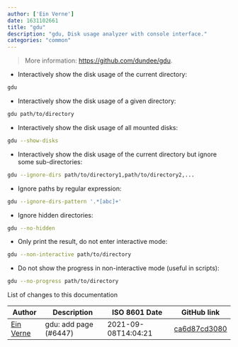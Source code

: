 ```yaml
---
author: ['Ein Verne']
date: 1631102661
title: "gdu"
description: "gdu, Disk usage analyzer with console interface."
categories: "common"
---
```

> More information: <https://github.com/dundee/gdu>.

- Interactively show the disk usage of the current directory:

```bash
gdu
```

- Interactively show the disk usage of a given directory:

```bash
gdu path/to/directory
```

- Interactively show the disk usage of all mounted disks:

```bash
gdu --show-disks
```

- Interactively show the disk usage of the current directory but ignore some sub-directories:

```bash
gdu --ignore-dirs path/to/directory1,path/to/directory2,...
```

- Ignore paths by regular expression:

```bash
gdu --ignore-dirs-pattern '.*[abc]+'
```

- Ignore hidden directories:

```bash
gdu --no-hidden
```

- Only print the result, do not enter interactive mode:

```bash
gdu --non-interactive path/to/directory
```

- Do not show the progress in non-interactive mode (useful in scripts):

```bash
gdu --no-progress path/to/directory
```
List of changes to this documentation


Author | Description | ISO 8601 Date | GitHub link
------|-----|-----|-----
[Ein Verne](mailto:einverne@gmail.com) | gdu: add page (#6447) | 2021-09-08T14:04:21 | [ca6d87cd3080](https://github.com/tldr-pages/tldr/commit/ca6d87cd3080c1e836277709be22452efe92283b)

